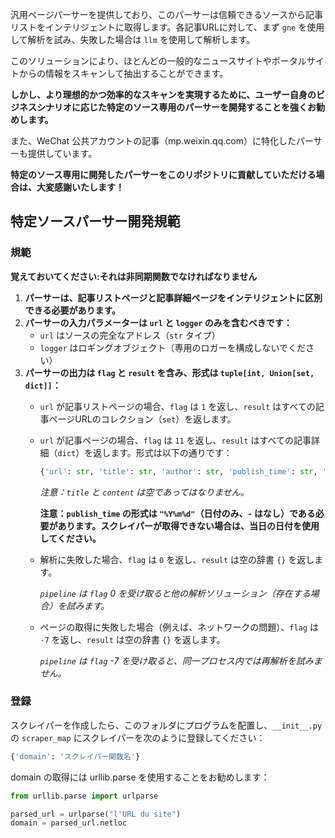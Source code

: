 汎用ページパーサーを提供しており、このパーサーは信頼できるソースから記事リストをインテリジェントに取得します。各記事URLに対して、まず `gne` を使用して解析を試み、失敗した場合は `llm` を使用して解析します。

このソリューションにより、ほとんどの一般的なニュースサイトやポータルサイトからの情報をスキャンして抽出することができます。

**しかし、より理想的かつ効率的なスキャンを実現するために、ユーザー自身のビジネスシナリオに応じた特定のソース専用のパーサーを開発することを強くお勧めします。**

また、WeChat 公共アカウントの記事（mp.weixin.qq.com）に特化したパーサーも提供しています。

**特定のソース専用に開発したパーサーをこのリポジトリに貢献していただける場合は、大変感謝いたします！**

## 特定ソースパーサー開発規範

### 規範

**覚えておいてください:それは非同期関数でなければなりません**

1. **パーサーは、記事リストページと記事詳細ページをインテリジェントに区別できる必要があります。**
2. **パーサーの入力パラメーターは `url` と `logger` のみを含むべきです：**
   - `url` はソースの完全なアドレス（`str` タイプ）
   - `logger` はロギングオブジェクト（専用のロガーを構成しないでください）
3. **パーサーの出力は `flag` と `result` を含み、形式は `tuple[int, Union[set, dict]]`：**
   - `url` が記事リストページの場合、`flag` は `1` を返し、`result` はすべての記事ページURLのコレクション（`set`）を返します。
   - `url` が記事ページの場合、`flag` は `11` を返し、`result` はすべての記事詳細（`dict`）を返します。形式は以下の通りです：

     ```python
     {'url': str, 'title': str, 'author': str, 'publish_time': str, 'content': str, 'abstract': str, 'images': [str]}
     ```

     _注意：`title` と `content` は空であってはなりません。_

     **注意：`publish_time` の形式は `"%Y%m%d"`（日付のみ、`-` はなし）である必要があります。スクレイパーが取得できない場合は、当日の日付を使用してください。**

   - 解析に失敗した場合、`flag` は `0` を返し、`result` は空の辞書 `{}` を返します。

     _`pipeline` は `flag` 0 を受け取ると他の解析ソリューション（存在する場合）を試みます。_

   - ページの取得に失敗した場合（例えば、ネットワークの問題）、`flag` は `-7` を返し、`result` は空の辞書 `{}` を返します。

     _`pipeline` は `flag` -7 を受け取ると、同一プロセス内では再解析を試みません。_

### 登録

スクレイパーを作成したら、このフォルダにプログラムを配置し、`__init__.py` の `scraper_map` にスクレイパーを次のように登録してください：

```python
{'domain': 'スクレイパー関数名'}
```

domain の取得には urllib.parse を使用することをお勧めします：

```python
from urllib.parse import urlparse

parsed_url = urlparse("l'URL du site")
domain = parsed_url.netloc
```